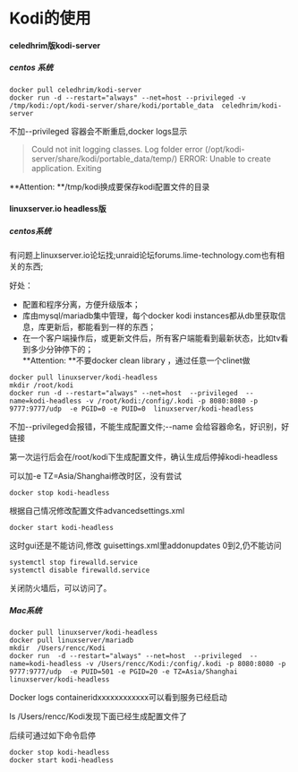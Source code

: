 # Kodi的使用

#### celedhrim版kodi-server
##### centos 系统   
```
docker pull celedhrim/kodi-server   
docker run -d --restart="always" --net=host --privileged -v /tmp/kodi:/opt/kodi-server/share/kodi/portable_data  celedhrim/kodi-server   
```

不加--privileged 容器会不断重启,docker logs显示   
> Could not init logging classes. Log folder error (/opt/kodi-server/share/kodi/portable_data/temp/)
> ERROR: Unable to create application. Exiting

**Attention: **/tmp/kodi换成要保存kodi配置文件的目录




#### linuxserver.io headless版
##### centos系统
有问题上linuxserver.io论坛找;unraid论坛forums.lime-technology.com也有相关的东西;

好处：
- 配置和程序分离，方便升级版本；   
- 库由mysql/mariadb集中管理，每个docker kodi instances都从db里获取信息，库更新后，都能看到一样的东西；
- 在一个客户端操作后，或更新文件后，所有客户端能看到最新状态，比如tv看到多少分钟停下的；  
**Attention: **不要docker clean library ，通过任意一个clinet做

```
docker pull linuxserver/kodi-headless
mkdir /root/kodi
docker run -d --restart="always" --net=host  --privileged  --name=kodi-headless -v /root/kodi:/config/.kodi -p 8080:8080 -p 9777:9777/udp  -e PGID=0 -e PUID=0  linuxserver/kodi-headless
```
不加--privileged会报错，不能生成配置文件;--name 会给容器命名，好识别，好链接   

第一次运行后会在/root/kodi下生成配置文件，确认生成后停掉kodi-headless    

可以加-e TZ=Asia/Shanghai修改时区，没有尝试   

```
docker stop kodi-headless
```
根据自己情况修改配置文件advancedsettings.xml
```
docker start kodi-headless
```
这时gui还是不能访问,修改 guisettings.xml里addonupdates 0到2,仍不能访问
```
systemctl stop firewalld.service
systemctl disable firewalld.service
```
关闭防火墙后，可以访问了。

##### Mac系统


```
docker pull linuxserver/kodi-headless
docker pull linuxserver/mariadb
mkdir  /Users/rencc/Kodi
docker run  -d --restart="always" --net=host  --privileged  --name=kodi-headless -v /Users/rencc/Kodi:/config/.kodi -p 8080:8080 -p 9777:9777/udp  -e PUID=501 -e PGID=20 -e TZ=Asia/Shanghai  linuxserver/kodi-headless
```
Docker logs containeridxxxxxxxxxxxx可以看到服务已经启动   

ls /Users/rencc/Kodi发现下面已经生成配置文件了

后续可通过如下命令启停
```
docker stop kodi-headless
docker start kodi-headless
```


